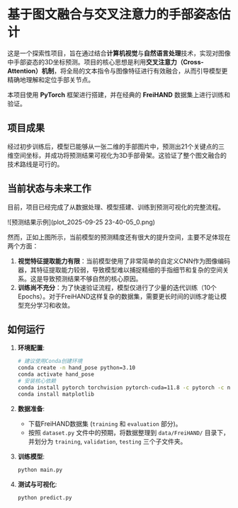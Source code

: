 # 基于图文融合与交叉注意力的手部姿态估计

这是一个探索性项目，旨在通过结合**计算机视觉**与**自然语言处理**技术，实现对图像中手部姿态的3D坐标预测。项目的核心思想是利用**交叉注意力（Cross-Attention）机制**，将全局的文本指令与图像特征进行有效融合，从而引导模型更精确地理解和定位手部关节点。

本项目使用 **PyTorch** 框架进行搭建，并在经典的 **FreiHAND** 数据集上进行训练和验证。

## 项目成果

经过初步训练后，模型已能够从一张二维的手部图片中，预测出21个关键点的三维空间坐标，并成功将预测结果可视化为3D手部骨架。这验证了整个图文融合的技术路线是可行的。

## 当前状态与未来工作

目前，项目已经完成了从数据处理、模型搭建、训练到预测可视化的完整流程。

![预测结果示例](plot_2025-09-25 23-40-05_0.png)

然而，正如上图所示，当前模型的预测精度还有很大的提升空间，主要不足体现在两个方面：

1.  **视觉特征提取能力有限**：当前模型使用了非常简单的自定义CNN作为图像编码器，其特征提取能力较弱，导致模型难以捕捉精细的手指细节和复杂的空间关系。这是导致预测结果不够自然的核心原因。
2.  **训练尚不充分**：为了快速验证流程，模型仅进行了少量的迭代训练（10个Epochs）。对于FreiHAND这样复杂的数据集，需要更长时间的训练才能让模型充分学习和收敛。

## 如何运行

1.  **环境配置**:
    ```bash
    # 建议使用Conda创建环境
    conda create -n hand_pose python=3.10
    conda activate hand_pose
    # 安装核心依赖
    conda install pytorch torchvision pytorch-cuda=11.8 -c pytorch -c nvidia
    conda install matplotlib
    ```

2.  **数据准备**:
    *   下载FreiHAND数据集 (`training` 和 `evaluation` 部分)。
    *   按照 `dataset.py` 文件中的预期，将数据整理到 `data/FreiHAND/` 目录下，并划分为 `training`, `validation`, `testing` 三个子文件夹。

3.  **训练模型**:
    ```bash
    python main.py
    ```

4.  **测试与可视化**:
    ```bash
    python predict.py
    ```